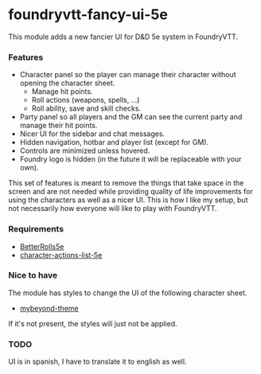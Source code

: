 # foundryvtt-fancy-ui-5e

This module adds a new fancier UI for D&D 5e system in FoundryVTT.

### Features

- Character panel so the player can manage their character without opening the character sheet.
  - Manage hit points.
  - Roll actions (weapons, spells, ...)
  - Roll ability, save and skill checks.
- Party panel so all players and the GM can see the current party and manage their hit points.
- Nicer UI for the sidebar and chat messages.
- Hidden navigation, hotbar and player list (except for GM).
- Controls are minimized unless hovered.
- Foundry logo is hidden (in the future it will be replaceable with your own).

This set of features is meant to remove the things that take space in the screen and are not needed while providing quality of life improvements for using the characters as well as a nicer UI. This is how I like my setup, but not necessarily how everyone will like to play with FoundryVTT.

### Requirements

- [BetterRolls5e](https://github.com/RedReign/FoundryVTT-BetterRolls5e/tree/master/betterrolls5e)
- [character-actions-list-5e](https://github.com/ElfFriend-DnD/foundryvtt-dnd5eCharacterActions)

### Nice to have

The module has styles to change the UI of the following character sheet.

- [mybeyond-theme](https://fvtt-modules.eschmann.online/)

If it's not present, the styles will just not be applied.

### TODO

UI is in spanish, I have to translate it to english as well.
